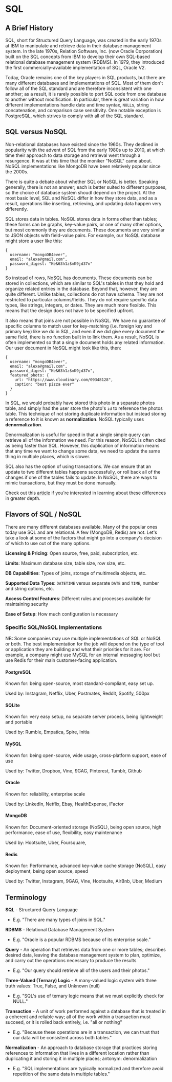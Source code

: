 # SQL

## A Brief History

SQL, short for Structured Query Language, was created in the early 1970s at IBM
to manipulate and retrieve data in their database management system. In the
late 1970s, Relation Software, Inc. (now Oracle Corporation) built on the SQL
concepts from IBM to develop their own SQL-based relational database management
system (RDBMS). In 1979, they introduced the first commercially-available
implementation of SQL, Oracle V2.

Today, Oracle remains one of the key players in SQL products, but there are
many different databases and implementations of SQL. Most of them don't follow
all of the SQL standard and are therefore inconsistent with one another; as a
result, it is rarely possible to port SQL code from one database to another
without modification. In particular, there is great variation in how different
implementations handle date and time syntax, `NULL`s, string concatenation, and
comparison case sensitivity. One notable exception is PostgreSQL, which strives
to comply with all of the SQL standard.

## SQL versus NoSQL

Non-relational databases have existed since the 1960s. They declined in
popularity with the advent of SQL from the early 1980s up to 2010, at which
time their approach to data storage and retrieval went through a resurgence. It
was at this time that the moniker "NoSQL" came about. NoSQL implementations
like MongoDB have been relatively popular since the 2000s.

There is quite a debate about whether SQL or NoSQL is better. Speaking
generally, there is not an answer; each is better suited to different purposes,
so the choice of database system shoudl depend on the project. At the most
basic level, SQL and NoSQL differ in how they store data, and as a result,
operations like inserting, retrieving, and updating data happen very
differently.

SQL stores data in tables. NoSQL stores data in forms other than tables; these
forms can be graphs, key-value pairs, or one of many other options, but
most commonly they are documents. These documents are very similar to JSON
objects with field-value pairs. For example, our NoSQL database might store a
user like this:

```
{
  username: "mongoDB4ever",
  email: "alexa@gmail.com",
  password_digest: "Ke&63h1z$mK9jd37n"
}
```

So instead of rows, NoSQL has documents. These documents can be stored in
collections, which are similar to SQL's tables in that they hold and organize
related entries in the database. Beyond that, however, they are quite
different. Unlike tables, collections do not have schema. They are not
restricted to particular columns/fields. They do not require specific data
types, like strings, integers, or dates. They are much more flexible. This
means that the design does not have to be specified upfront.

It also means that joins are not possible in NoSQL. We have no guarantee of
specific columns to match user for key-matching (i.e. foreign key and primary
key) like we do in SQL, and even if we did give every document the same field,
there is no function built in to link them. As a result, NoSQL is often
implemented so that a single document holds any related information. Our user
document in NoSQL might look like this, then:

```
{
  username: "mongoDB4ever",
  email: "alexa@gmail.com",
  password_digest: "Ke&63h1z$mK9jd37n",
  featured_photo: {
    url: "https://www.cloudinary.com/09348128",
    caption: "best pizza ever"
  }
}
```

In SQL, we would probably have stored this photo in a separate photos table,
and simply had the user store the photo's `id` to reference the photos table.
This technique of not storing duplicate information but instead storing a
reference to it is known as **normalization**. NoSQL typically uses
**denormalization**.

Denormalization is useful for speed in that a single simple query can retrieve
all of the information we need. For this reason, NoSQL is often cited as being
faster than SQL. However, this duplication of information means that any time
we want to change some data, we need to update the same thing in multiple
places, which is slower.

SQL also has the option of using transactions. We can ensure that an update to
two different tables happens successfully, or roll back all of the changes if
one of the tables fails to update. In NoSQL, there are ways to mimic
transactions, but they must be done manually.

Check out this [article][sql-no-sql] if you're interested in learning
about these differences in greater depth.

[sql-no-sql]: https://www.sitepoint.com/sql-vs-nosql-differences/

## Flavors of SQL / NoSQL

There are many different databases available. Many of the popular ones today
use SQL and are relational. A few (MongoDB, Redis) are not. Let's take a look
at some of the factors that might go into a company's decision of which to use
out of the many options.

**Licensing & Pricing**: Open source, free, paid, subscription, etc.

**Limits**: Maximum database size, table size, row size, etc.

**DB Capabilities**: Types of joins, storage of multimedia objects, etc.

**Supported Data Types**: `DATETIME` versus separate `DATE` and `TIME`,
number and string options, etc.

**Access Control Features**: Different rules and processes available for
maintaining security

**Ease of Setup**: How much configuration is necessary

### Specific SQL/NoSQL Implementations

NB: Some companies may use multiple implementations of SQL or NoSQL or both.
The best implementation for the job will depend on the type of tool or
application they are building and what their priorities for it are. For example,
a company might use MySQL for an internal messaging tool but use Redis for
their main customer-facing application.

#### PostgreSQL

Known for: being open-source, most standard-compliant, easy set up.

Used by: Instagram, Netflix, Uber, Postmates, Reddit, Spotify, 500px

#### SQLite

Known for: very easy setup, no separate server process, being lightweight and portable

Used by: Rumble, Empatica, Spire, Initia

#### MySQL

Known for: being open-source, wide usage, cross-platform support, ease of use

Used by: Twitter, Dropbox, Vine, 9GAG, Pinterest, Tumblr, Github

#### Oracle

Known for: reliability, enterprise scale

Used by: LinkedIn, Netflix, Ebay, HealthExpense, iFactor

#### MongoDB

Known for: Document-oriented storage (NoSQL), being open source, high performance,
ease of use, flexibility, easy maintenance

Used by: Hootsuite, Uber, Foursquare,

#### Redis

Known for: Performance, advanced key-value cache storage (NoSQL), easy
deployment, being open source, speed

Used by: Twitter, Instagram, 9GAG, Vine, Hootsuite, AirBnb, Uber, Medium

## Terminology

**SQL** - Structured Query Language
- E.g. "There are many types of joins in SQL."

**RDBMS** - Relational Database Management System
- E.g. "Oracle is a popular RDBMS because of its enterprise scale."

**Query** - An operation that retrieves data from one or more tables; describes
desired data, leaving the database management system to plan, optimize, and
carry out the operations necessary to produce the results
- E.g. "Our query should retrieve all of the users and their photos."

**Three-Valued (Ternary) Logic** - A many-valued logic system with three truth
values: True, False, and Unknown (null)
- E.g. "SQL's use of ternary logic means that we must explicitly check for NULL."

**Transaction** - A unit of work performed against a database that is treated
in a coherent and reliable way; all of the work within a transaction must
succeed, or it is rolled back entirely, i.e. "all or nothing"
- E.g. "Because these operations are in a transaction, we can trust that
  our data will be consistent across both tables."

**Normalization** - An approach to database storage that practices storing
references to information that lives in a different location rather than duplicating it and
storing it in multiple places; antonym: denormalization
- E.g. "SQL implementations are typically normalized and therefore avoid
  repetition of the same data in multiple tables."
